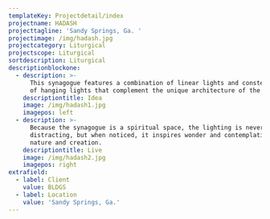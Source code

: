 ```yaml
---
templateKey: Projectdetail/index
projectname: HADASH
projecttagline: 'Sandy Springs, Ga. '
projectimage: /img/hadash.jpg
projectcategory: Liturgical
projectscope: Liturgical
sortdescription: Liturgical
descriptionblockone:
  - description: >-
      This synagogue features a combination of linear lights and constellations
      of hanging lights that complement the unique architecture of the building.
    descriptiontitle: Idea
    image: /img/hadash1.jpg
    imagepos: left
  - description: >-
      Because the synagogue is a spiritual space, the lighting is never
      distracting, but when noticed, it inspires wonder and contemplation about
      nature and creation.
    descriptiontitle: Live
    image: /img/hadash2.jpg
    imagepos: right
extrafield:
  - label: Client
    value: BLDGS
  - label: Location
    value: 'Sandy Springs, Ga.'
---
```


